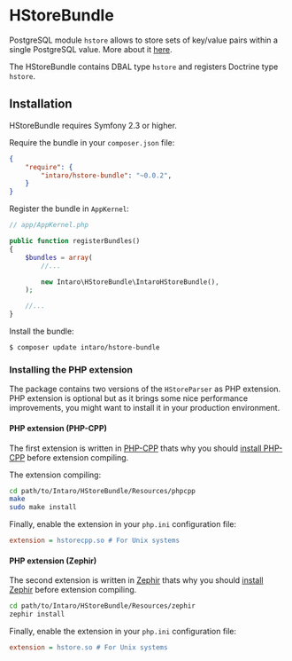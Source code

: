 # HStoreBundle

PostgreSQL module `hstore` allows to store sets of key/value pairs within a single PostgreSQL value. More about it [here](http://www.postgresql.org/docs/current/static/hstore.html).

The HStoreBundle contains DBAL type `hstore` and registers Doctrine type `hstore`.

## Installation

HStoreBundle requires Symfony 2.3 or higher.

Require the bundle in your `composer.json` file:

```json
{
    "require": {
        "intaro/hstore-bundle": "~0.0.2",
    }
}
```

Register the bundle in `AppKernel`:

```php
// app/AppKernel.php

public function registerBundles()
{
    $bundles = array(
        //...

        new Intaro\HStoreBundle\IntaroHStoreBundle(),
    );

    //...
}
```

Install the bundle:

```
$ composer update intaro/hstore-bundle
```

### Installing the PHP extension

The package contains two versions of the `HStoreParser` as PHP extension. PHP extension is optional but as it brings some nice performance improvements, you might want to install it in your production environment.

#### PHP extension (PHP-CPP)

The first extension is written in [PHP-CPP](http://www.php-cpp.com) thats why you should [install PHP-CPP](http://www.php-cpp.com/documentation/install) before extension compiling.

The extension compiling:
```bash
cd path/to/Intaro/HStoreBundle/Resources/phpcpp
make
sudo make install
```
Finally, enable the extension in your `php.ini` configuration file:

```ini
extension = hstorecpp.so # For Unix systems
```

#### PHP extension (Zephir)

The second extension is written in [Zephir](http://zephir-lang.com) thats why you should [install Zephir](http://zephir-lang.com/install.html) before extension compiling.

```bash
cd path/to/Intaro/HStoreBundle/Resources/zephir
zephir install
```

Finally, enable the extension in your `php.ini` configuration file:

```ini
extension = hstore.so # For Unix systems
```
